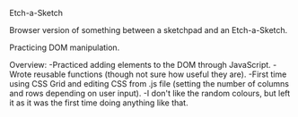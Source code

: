 Etch-a-Sketch

Browser version of something between a sketchpad and an Etch-a-Sketch.

Practicing DOM manipulation.

Overview:
-Practiced adding elements to the DOM through JavaScript.
-Wrote reusable functions (though not sure how useful they are).
-First time using CSS Grid and editing CSS from .js file (setting the number of columns and rows depending on user input).
-I don't like the random colours, but left it as it was the first time doing anything like that.